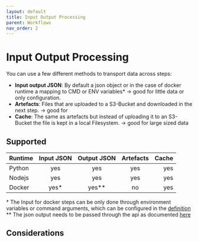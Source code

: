 ```yaml
---
layout: default
title: Input Output Processing
parent: Workflows
nav_order: 2
---
```


# Input Output Processing

You can use a few different methods to transport data across steps:

- **Input output JSON**: By default a json object or in the case of docker runtime a mapping to CMD or ENV variables\* -> good for little data or only configuration.
- **Artefacts**: Files that are uploaded to a S3-Bucket and downloaded in the next step. -> good for
- **Cache**: The same as artefacts but instead of uploading it to an S3-Bucket the file is kept in a local Filesystem. -> good for large sized data

## Supported

| Runtime | Input JSON | Output JSON | Artefacts | Cache |
| ------- | :--------: | :---------: | :-------: | ----: |
| Python  |    yes     |     yes     |    yes    |   yes |
| Nodejs  |    yes     |     yes     |    yes    |   yes |
| Docker  |   yes\*    |   yes\*\*   |    no     |   yes |

\* The Input for docker steps can be only done through environment variables or command arguments, which can be configured in the [definition](../registry/definitions/interface.md)
\*\* The json output needs to be passed through the api as documented [here](./outputsApi.md)

## Considerations
